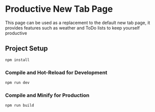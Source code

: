 # Productive New Tab Page

This page can be used as a replacement to the default new tab page, it provides features such as weather and ToDo lists to keep yourself productive



## Project Setup

```sh
npm install
```

### Compile and Hot-Reload for Development

```sh
npm run dev
```

### Compile and Minify for Production

```sh
npm run build
```

